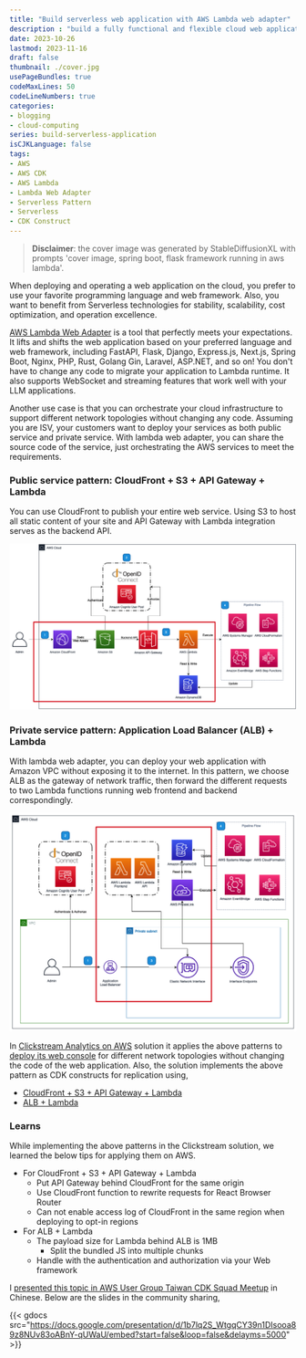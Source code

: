 ```yaml
---
title: "Build serverless web application with AWS Lambda web adapter"
description : "build a fully functional and flexible cloud web application"
date: 2023-10-26
lastmod: 2023-11-16
draft: false
thumbnail: ./cover.jpg
usePageBundles: true
codeMaxLines: 50
codeLineNumbers: true
categories:
- blogging
- cloud-computing
series: build-serverless-application
isCJKLanguage: false
tags:
- AWS
- AWS CDK
- AWS Lambda
- Lambda Web Adapter
- Serverless Pattern
- Serverless
- CDK Construct
---
```

> **Disclaimer**: the cover image was generated by StableDiffusionXL with prompts 'cover image, spring boot, flask framework running in aws lambda'.

When deploying and operating a web application on the cloud, you prefer to use your favorite programming language and web framework. Also, you want to benefit from Serverless technologies for stability, scalability, cost optimization, and operation excellence.

[AWS Lambda Web Adapter][web-adapter] is a tool that perfectly meets your expectations. It lifts and shifts the web application based on your preferred language and web framework, including FastAPI, Flask, Django, Express.js, Next.js, Spring Boot, Nginx, PHP, Rust, Golang Gin, Laravel, ASP.NET, and so on! You don't have to change any code to migrate your application to Lambda runtime. It also supports WebSocket and streaming features that work well with your LLM applications.

Another use case is that you can orchestrate your cloud infrastructure to support different network topologies without changing any code. Assuming you are ISV, your customers want to deploy your services as both public service and private service. With lambda web adapter, you can share the source code of the service, just orchestrating the AWS services to meet the requirements.

### Public service pattern: CloudFront + S3 + API Gateway + Lambda

You can use CloudFront to publish your entire web service. Using S3 to host all static content of your site and API Gateway with Lambda integration serves as the backend API.

![Public service pattern architect](./images/public-service.png "The pattern architect for hosting web application as public service")

### Private service pattern: Application Load Balancer (ALB) + Lambda

With lambda web adapter, you can deploy your web application with Amazon VPC without exposing it to the internet. In this pattern, we choose ALB as the gateway of network traffic, then forward the different requests to two Lambda functions running web frontend and backend correspondingly.

![Private service pattern architect](./images/private-service.png "The pattern architect for hosting web application as private service without public access")

In [Clickstream Analytics on AWS][clickstream-solution] solution it applies the above patterns to [deploy its web console][clickstream-deployment] for different network topologies without changing the code of the web application. Also, the solution implements the above pattern as CDK constructs for replication using,

- [CloudFront + S3 + API Gateway + Lambda][pattern-1-construct]
- [ALB + Lambda][pattern-2-construct]

### Learns

While implementing the above patterns in the Clickstream solution, we learned the below tips for applying them on AWS.

- For CloudFront + S3 + API Gateway + Lambda
  - Put API Gateway behind CloudFront for the same origin
  - Use CloudFront function to rewrite requests for React Browser Router
  - Can not enable access log of CloudFront in the same region when deploying to opt-in regions
- For ALB + Lambda
  - The payload size for Lambda behind ALB is 1MB
    - Split the bundled JS into multiple chunks
  - Handle with the authentication and authorization via your Web framework

I [presented this topic in AWS User Group Taiwan CDK Squad Meetup][presentation-record] in Chinese. Below are the slides in the community sharing,

{{< gdocs src="https://docs.google.com/presentation/d/1b7lq2S_WtgqCY39n1DIsooa89z8NUv83oABnY-qUWaU/embed?start=false&loop=false&delayms=5000" >}}

[web-adapter]: https://github.com/awslabs/aws-lambda-web-adapter
[clickstream-solution]: https://aws.amazon.com/solutions/implementations/clickstream-analytics-on-aws/
[clickstream-deployment]: https://awslabs.github.io/clickstream-analytics-on-aws/en/deployment/
[pattern-1-construct]: https://github.com/awslabs/clickstream-analytics-on-aws/blob/main/src/control-plane/cloudfront-s3-portal.ts
[pattern-2-construct]: https://github.com/awslabs/clickstream-analytics-on-aws/blob/main/src/control-plane/alb-lambda-portal.ts
[presentation-record]: https://youtu.be/k8UJN7RPQEg?si=DV-UKodgAR3ZzEKp&t=3443
